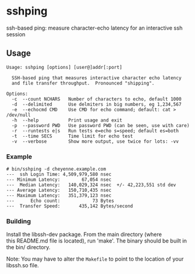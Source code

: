 # sshping
ssh-based ping: measure character-echo latency for an interactive ssh session

## Usage
```
Usage: sshping [options] [user@]addr[:port]
 
  SSH-based ping that measures interactive character echo latency
  and file transfer throughput.  Pronounced "shipping".
 
Options:
  -c  --count NCHARS   Number of characters to echo, default 1000
  -d  --delimited      Use delmiters in big numbers, eg 1,234,567
  -e  --echocmd CMD    Use CMD for echo command; default: cat > /dev/null
  -h  --help           Print usage and exit
  -p  --password PWD   Use password PWD (can be seen, use with care)
  -r  --runtests e|s   Run tests e=echo s=speed; default es=both
  -t  --time SECS      Time limit for echo test
  -v  --verbose        Show more output, use twice for lots: -vv
```

### Example

```
# bin/sshping -d cheyenne.example.com
---  ssh Login Time: 4,509,979,580 nsec
--- Minimum Latency:        67,054 nsec
---  Median Latency:   140,029,324 nsec  +/- 42,223,551 std dev
--- Average Latency:   150,710,435 nsec
--- Maximum Latency:   351,379,123 nsec
---      Echo count:            73 Bytes
---  Transfer Speed:       435,142 Bytes/second
```

### Building

Install the libssh-dev package.  From the main directory (where  
this README.md file is located), run 'make'.  The binary should be 
built in the bin/ directory.

Note: You may have to alter the `Makefile` to point to the location of 
your libssh.so file.

